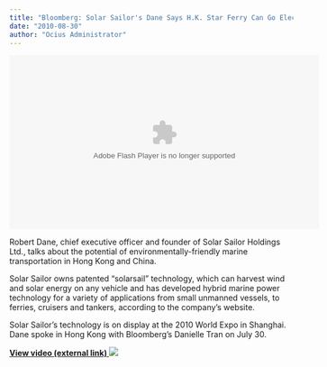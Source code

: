 ```yaml
---
title: "Bloomberg: Solar Sailor's Dane Says H.K. Star Ferry Can Go Electric"
date: "2010-08-30"
author: "Ocius Administrator"
---
```


<object width="550" height="309"><param name="movie" value="http://cdn.gotraffic.net/flash/BloombergMediaPlayer.swf"><param name="allowFullScreen" value="true"><param name="allowscriptaccess" value="always"><param name="flashvars" value="file_url=http%3A//videos.bloomberg.com/63364086.flv&amp;autoplay=false&amp;site=blp.embed&amp;zone=vod/ceo&amp;EnableLogging=true&amp;LoggingDomain=www.bloomberg.com&amp;sz=1x1&amp;tile=1&amp;poster_url=http%3A//www.bloomberg.com/apps/data%3Fpid%3Davimage%26iid%3DiP.oIT4XuhyE"><embed src="http://cdn.gotraffic.net/flash/BloombergMediaPlayer.swf" flashvars="file_url=http%3A//videos.bloomberg.com/63364086.flv&amp;autoplay=false&amp;site=blp.embed&amp;zone=vod/ceo&amp;EnableLogging=true&amp;LoggingDomain=www.bloomberg.com&amp;sz=1x1&amp;tile=1&amp;poster_url=http%3A//www.bloomberg.com/apps/data%3Fpid%3Davimage%26iid%3DiP.oIT4XuhyE" type="application/x-shockwave-flash" allowscriptaccess="always" allowfullscreen="true" wmode="opaque" width="550" height="309"></object>

Robert Dane, chief executive officer and founder of Solar Sailor Holdings Ltd., talks about the potential of environmentally-friendly marine transportation in Hong Kong and China.

Solar Sailor owns patented “solarsail” technology, which can harvest wind and solar energy on any vehicle and has developed hybrid marine power technology for a variety of applications from small unmanned vessels, to ferries, cruisers and tankers, according to the company’s website.

Solar Sailor’s technology is on display at the 2010 World Expo in Shanghai. Dane spoke in Hong Kong with Bloomberg’s Danielle Tran on July 30.

**[View video (external link) ![](http://solarsailor.com/images/arrow_blue_white.gif)](http://www.bloomberg.com/news/2010-08-25/solar-sailor-s-dane-says-h-k-star-ferry-can-go-electric-video.html)**
